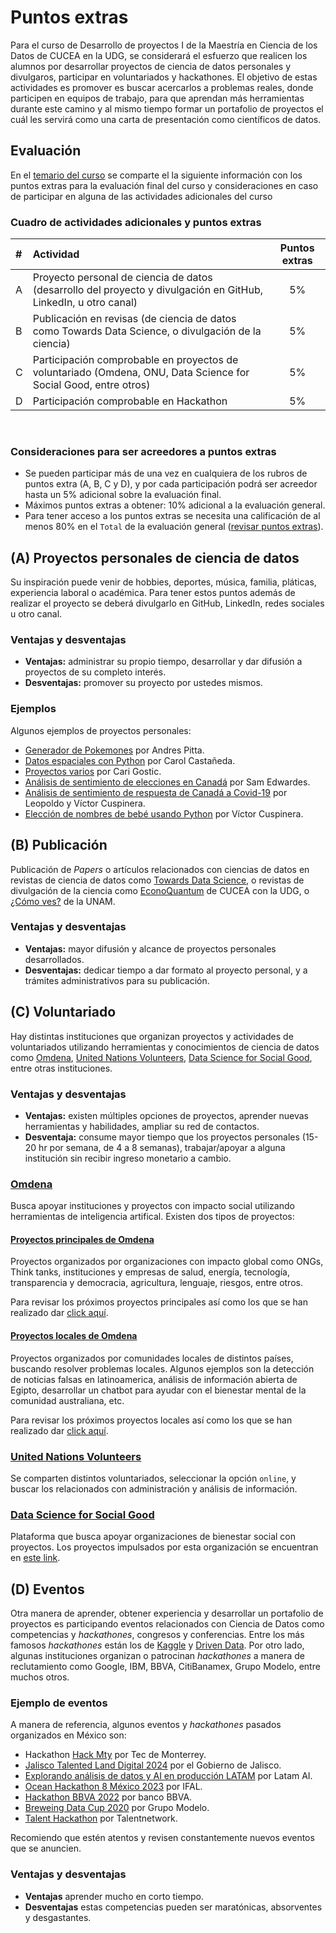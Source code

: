 # Puntos extras
Para el curso de Desarrollo de proyectos I de la Maestría en Ciencia de los Datos de CUCEA en la UDG, se considerará el esfuerzo que realicen los alumnos por desarrollar proyectos de ciencia de datos personales y divulgaros, participar en voluntariados y hackathones. El objetivo de estas actividades es promover es buscar acercarlos a problemas reales, donde participen en equipos de trabajo, para que aprendan más herramientas durante este camino y al mismo tiempo formar un portafolio de proyectos el cuál les servirá como una carta de presentación como científicos de datos.

## Evaluación

En el [temario del curso](https://github.com/vcuspinera/UDG_MCD_Project_Dev_I/blob/main/Contenido_IH601.pdf) se comparte el la siguiente información con los puntos extras para la evaluación final del curso y consideraciones en caso de participar en alguna de las actividades adicionales del curso

### Cuadro de actividades adicionales y puntos extras

|#|Actividad|Puntos extras|
|:---|:---|:---:|
|A| Proyecto personal de ciencia de datos (desarrollo del proyecto y divulgación en GitHub, LinkedIn, u otro canal)| 5%|
|B| Publicación en revisas (de ciencia de datos como Towards Data Science, o divulgación de la ciencia)|5%|
|C| Participación comprobable en proyectos de voluntariado (Omdena, ONU, Data Science for Social Good, entre otros)|5%|
|D| Participación comprobable en Hackathon|5%|

<br>

### Consideraciones para ser acreedores a puntos extras
- Se pueden participar más de una vez en cualquiera de los rubros de puntos extra (A, B, C y D), y por cada participación podrá ser acreedor hasta un 5% adicional sobre la evaluación final.
- Máximos puntos extras a obtener: 10% adicional a la evaluación general.
- Para tener acceso a los puntos extras se necesita una calificación de al menos 80% en el `Total` de la evaluación general ([revisar puntos extras](https://github.com/vcuspinera/UDG_MCD_Project_Dev_I/blob/main/Contenido_IH601.pdf)).

## (A) Proyectos personales de ciencia de datos
Su inspiración puede venir de hobbies, deportes, música, familia, pláticas, experiencia laboral o académica. Para tener estos puntos además de realizar el proyecto se deberá divulgarlo en GitHub, LinkedIn, redes sociales u otro canal.

### Ventajas y desventajas
- __Ventajas:__ administrar su propio tiempo, desarrollar y dar difusión a proyectos de su completo interés.
- __Desventajas:__ promover su proyecto por ustedes mismos.

### Ejemplos
Algunos ejemplos de proyectos personales:
- [Generador de Pokemones](https://andrespitta.github.io/Pokemon-generator/) por Andres Pitta.
- [Datos espaciales con Python](https://github.com/Carol-Castaneda/Spatial-Data-in-Python/blob/main/src/Spatial%20Data%20in%20Python.ipynb) por Carol Castañeda.
- [Proyectos varios](https://cgostic.github.io/me/) por Cari Gostic.
- [Análisis de sentimiento de elecciones en Canadá](https://github.com/SamEdwardes/sentiment-cdn-election) por Sam Edwardes.
- [Análisis de sentimiento de respuesta de Canadá a Covid-19](https://www.linkedin.com/pulse/canada-response-covid-19-victor-cuspinera/) por Leopoldo y Víctor Cuspinera.
- [Elección de nombres de bebé usando Python](https://github.com/vcuspinera/Baby_names) por Víctor Cuspinera.

## (B) Publicación
Publicación de *Papers* o artículos relacionados con ciencias de datos en revistas de ciencia de datos como [Towards Data Science](https://towardsdatascience.com), o revistas de divulgación de la ciencia como [EconoQuantum](https://econoquantum.cucea.udg.mx/index.php/EQ/index) de CUCEA con la UDG, o [¿Cómo ves?](http://www.comoves.unam.mx) de la UNAM.

### Ventajas y desventajas
- __Ventajas:__ mayor difusión y alcance de proyectos personales desarrollados.
- __Desventajas:__ dedicar tiempo a dar formato al proyecto personal, y a trámites administrativos para su publicación.

## (C) Voluntariado
Hay distintas instituciones que organizan proyectos y actividades de voluntariados utilizando herramientas y conocimientos de ciencia de datos como [Omdena](https://omdena.com), [United Nations Volunteers](https://app.unv.org/?type=online), [Data Science for Social Good](https://www.solveforgood.org), entre otras instituciones.

### Ventajas y desventajas
- __Ventajas:__ existen múltiples opciones de proyectos, aprender nuevas herramientas y habilidades, ampliar su red de contactos.
- __Desventaja:__ consume mayor tiempo que los proyectos personales (15-20 hr por semana, de 4 a 8 semanas), trabajar/apoyar a alguna institución sin recibir ingreso monetario a cambio.

### [Omdena](https://omdena.com)
Busca apoyar instituciones y proyectos con impacto social utilizando herramientas de inteligencia artifical. Existen dos tipos de proyectos:

#### [Proyectos principales de Omdena](https://omdena.com/projects)
Proyectos organizados por organizaciones con impacto global como ONGs, Think tanks, instituciones y empresas de salud, energía, tecnología, transparencia y democracia, agricultura, lenguaje, riesgos, entre otros.

Para revisar los próximos proyectos principales así como los que se han realizado dar [click aquí](https://omdena.com/projects).

#### [Proyectos locales de Omdena](https://omdena.com/chapters/)
Proyectos organizados por comunidades locales de distintos países, buscando resolver problemas locales. Algunos ejemplos son la detección de noticias falsas en latinoamerica, análisis de información abierta de Egipto, desarrollar un chatbot para ayudar con el bienestar mental de la comunidad australiana, etc.

Para revisar los próximos proyectos locales así como los que se han realizado dar [click aquí](https://omdena.com/chapters/).

### [United Nations Volunteers](https://app.unv.org/?type=online)
Se comparten distintos voluntariados, seleccionar la opción `online`, y buscar los relacionados con administración y análisis de información.

### [Data Science for Social Good](https://www.solveforgood.org)
Plataforma que busca apoyar organizaciones de bienestar social con proyectos. Los proyectos impulsados por esta organización se encuentran en [este link](https://www.solveforgood.org/proj/).

## (D) Eventos
Otra manera de aprender, obtener experiencia y desarrollar un portafolio de proyectos es participando eventos relacionados con Ciencia de Datos como competencias y *hackathones*, congresos y conferencias. Entre los más famosos *hackathones* están los de [Kaggle](https://www.kaggle.com/competitions) y [Driven Data](https://www.drivendata.org/competitions/). Por otro lado, algunas instituciones organizan o patrocinan *hackathones* a manera de reclutamiento como Google, IBM, BBVA, CitiBanamex, Grupo Modelo, entre muchos otros.

### Ejemplo de eventos
A manera de referencia, algunos eventos y *hackathones* pasados organizados en México son:
- Hackathon [Hack Mty](https://hackmty.com) por Tec de Monterrey.
- [Jalisco Talented Land Digital 2024](https://www.talent-land.mx/en/home/) por el Gobierno de Jalisco.
- [Explorando análisis de datos y AI en producción LATAM](https://www.latam-ai.com) por Latam AI.
- [Ocean Hackathon 8 México 2023](https://www.campusmer.fr/cities-mexico-city-4377-10-0-0.html) por IFAL.
- [Hackathon BBVA 2022](https://www.bbvaspark.com/contenido/es/eventos/hackathon-bbva-2022/) por banco BBVA.
- [Breweing Data Cup 2020](https://www.facebook.com/brewingdatacup/) por Grupo Modelo.
- [Talent Hackathon](https://hackathon.talent-network.org) por Talentnetwork.

Recomiendo que estén atentos y revisen constantemente nuevos eventos que se anuncien.

### Ventajas y desventajas
- __Ventajas__ aprender mucho en corto tiempo.
- __Desventajas__ estas competencias pueden ser maratónicas, absorventes y desgastantes.
